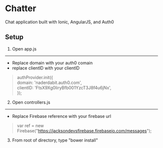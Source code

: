 Chatter
====================
Chat application built with Ionic, AngularJS, and Auth0

Setup
------------

1. Open app.js
-----------

- Replace domain with your auth0 comain
- replace clientID with your clientID 

>authProvider.init({  
>    domain: 'naderdabit.auth0.com',  
>    clientID: 'FtsX9Xg0IiryBfb001YzcT3J8f4u6jNx',  
>});


2. Open controllers.js
-----------
- Replace Firebase reference with your firebase url

> var ref = new Firebase("https://jacksondevsfirebase.firebaseio.com/messages");

3. From root of directory, type "bower install"
